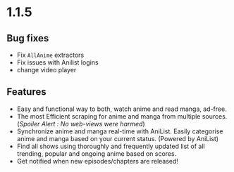 # 1.1.5

## Bug fixes
- Fix `AllAnime` extractors
- Fix issues with Anilist logins
- change video player

## Features
- Easy and functional way to both, watch anime and read manga, ad-free.
- The most Efficient scraping for anime and manga from multiple sources. (_Spoiler Alert : No web-views were harmed_)
- Synchronize anime and manga real-time with AniList. Easily categorise anime and manga based on your current status. (Powered by AniList)
- Find all shows using thoroughly and frequently updated list of all trending, popular and ongoing anime based on scores.
- Get notified when new episodes/chapters are released!
